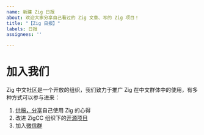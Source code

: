 ```yaml
---
name: 新建 Zig 日报
about: 欢迎大家分享自己看过的 Zig 文章、写的 Zig 项目！
title: "【Zig 日报】"
labels: 日报
assignees: ''

---
```



<!-- 请在这之上写日报内容 -->

# 加入我们
Zig 中文社区是一个开放的组织，我们致力于推广 Zig 在中文群体中的使用，有多种方式可以参与进来：
1. [供稿，分享](https://ziglang.cc/contributing "供稿，分享")自己使用 Zig 的心得
2. 改进 ZigCC 组织下的[开源项目](https://ask.ziglang.cc/github "开源项目")
3. 加入[微信群](https://ask.ziglang.cc/weixin "微信群")
